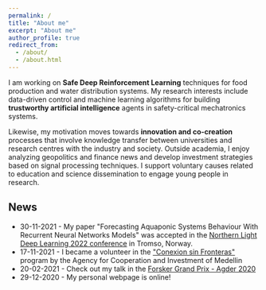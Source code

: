 ```yaml
---
permalink: /
title: "About me"
excerpt: "About me"
author_profile: true
redirect_from: 
  - /about/
  - /about.html
---
```


I am working on **Safe Deep Reinforcement Learning** techniques for food production and water distribution systems. My research interests include data-driven control and machine learning algorithms for building **trustworthy artificial intelligence** agents in safety-critical mechatronics systems. 

Likewise, my motivation moves towards **innovation and co-creation** processes that involve knowledge transfer between universities and research centres with the industry and society. Outside academia, I enjoy analyzing geopolitics and finance news and develop investment strategies based on signal processing techniques. I support voluntary causes related to education and science dissemination to engage young people in research.

## News
* 30-11-2021 - My paper "Forecasting Aquaponic Systems Behaviour With Recurrent Neural Networks Models" was accepted in the [Northern Light Deep Learning 2022 conference](https://www.nldl.org/) in Tromso, Norway.
* 17-11-2021 - I became a volunteer in the ["Conexion sin Fronteras"](https://www.acimedellin.org/resultados-conexion-sin-fronteras/) program by the Agency for Cooperation and Investment of Medellin
* 20-02-2021 - Check out my talk in the [Forsker Grand Prix - Agder 2020](https://dccartagena.github.io/talks/2020-fgp)
* 29-12-2020 - My personal webpage is online!